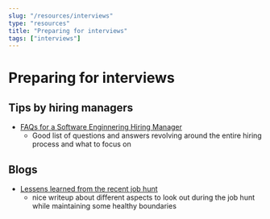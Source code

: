 ```yaml
---
slug: "/resources/interviews"
type: "resources"
title: "Preparing for interviews"
tags: ["interviews"]
---
```


# Preparing for interviews

## Tips by hiring managers

- [FAQs for a Software Enginnering Hiring Manager](https://blog.alishahnovin.com/2022/07/faqs-of-software-engineering-hiring.html?m=1)
  - Good list of questions and answers revolving around the entire hiring process and what to focus on

## Blogs

- [Lessens learned from the recent job hunt](https://www.jvt.me/posts/2022/05/02/lessons-learned-job-hunt/)
  - nice writeup about different aspects to look out during the job hunt while maintaining some healthy boundaries
